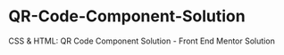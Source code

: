 # QR-Code-Component-Solution
CSS &amp; HTML: QR Code Component Solution - Front End Mentor Solution

